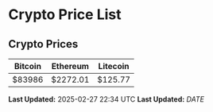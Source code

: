 # Crypto Price List

## Crypto Prices
| Bitcoin | Ethereum | Litecoin |
| ------- | -------- | -------- |
| $83986 | $2272.01 | $125.77 |
**Last Updated:** 2025-02-27 22:34 UTC
**Last Updated:** $DATE$
